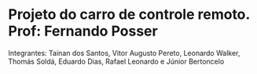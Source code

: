 # Projeto do carro de controle remoto. Prof: Fernando Posser

Integrantes: Tainan dos Santos, Vitor Augusto Pereto, Leonardo Walker, Thomás Soldá, Eduardo Dias, Rafael Leonardo e Júnior Bertoncelo
